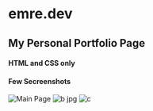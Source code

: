 # emre.dev

## My Personal Portfolio Page

#### HTML and CSS only

#### Few Secreenshots


![Main Page](https://user-images.githubusercontent.com/66169656/152639087-ee932096-80f4-410e-b642-9f796c8b99bd.png)
![b jpg](https://user-images.githubusercontent.com/66169656/152639090-9bd326f8-3f75-4036-ab0c-ffd66c17b58d.png)
![c](https://user-images.githubusercontent.com/66169656/152639092-f5c91d59-b737-47cb-a14f-d335f05f5b26.png)
